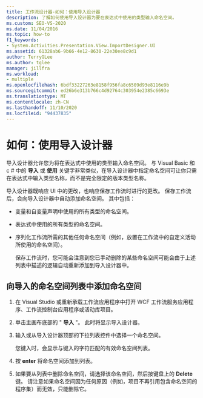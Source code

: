 ```yaml
---
title: 工作流设计器-如何：使用导入设计器
description: 了解如何使用导入设计器为要在表达式中使用的类型输入命名空间。
ms.custom: SEO-VS-2020
ms.date: 11/04/2016
ms.topic: how-to
f1_keywords:
- System.Activities.Presentation.View.ImportDesigner.UI
ms.assetid: 61328ab6-9b66-4e12-8630-22e30ee8c9d1
author: TerryGLee
ms.author: tglee
manager: jillfra
ms.workload:
- multiple
ms.openlocfilehash: 6bdf33227263e8158f956fa8c6509d93e8116e9b
ms.sourcegitcommit: ed26b6e313b766c4d92764c303954e2385c6693e
ms.translationtype: MT
ms.contentlocale: zh-CN
ms.lasthandoff: 11/10/2020
ms.locfileid: "94437835"
---
```

# <a name="how-to-use-the-imports-designer"></a>如何：使用导入设计器

导入设计器允许您为将在表达式中使用的类型输入命名空间。 与 Visual Basic 和 c # 中的 **导入** 或 **使用** 关键字非常类似，在导入设计器中指定命名空间可让你只需在表达式中输入类型名称，而不是完全限定的版本类型名称。

导入设计器既响应 UI 中的更改，也响应保存工作流时进行的更改。 保存工作流后，会向导入设计器中自动添加命名空间。 其中包括：

- 变量和自变量声明中使用的所有类型的命名空间。

- 表达式中使用的所有类型的命名空间。

- 序列化工作流所需的其他任何命名空间（例如，放置在工作流中的自定义活动所使用的命名空间）。

  保存工作流时，您可能会注意到您已手动删除的某些命名空间可能会由于上述列表中描述的逻辑自动重新添加到导入设计器中。

## <a name="to-add-a-namespace-to-the-list-of-imported-namespaces"></a>向导入的命名空间列表中添加命名空间

1. 在 Visual Studio 或重新承载工作流应用程序中打开 WCF 工作流服务应用程序、工作流控制台应用程序或活动库项目。

2. 单击主画布底部的 " **导入** "。 此时将显示导入设计器。

3. 输入或从导入设计器顶部的下拉列表控件中选择一个命名空间。

     您键入时，会显示与键入的字符匹配的有效命名空间列表。

4. 按 **enter** 将命名空间添加到列表。

5. 如果要从列表中删除命名空间，请选择该命名空间，然后按键盘上的 **Delete** 键。 请注意如果命名空间因为任何原因（例如，项目不再引用包含命名空间的程序集）而无效，只能删除它。
